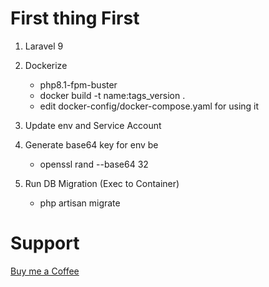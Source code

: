# First thing First

1. Laravel 9
2. Dockerize
   - php8.1-fpm-buster
   - docker build -t name:tags_version .
   - edit docker-config/docker-compose.yaml for using it
3. Update env and Service Account
4. Generate base64 key for env be
   - openssl rand --base64 32
  
5. Run DB Migration (Exec to Container)
   - php artisan migrate

# Support

[Buy me a Coffee ](https://trakteer.id/captainAldi/link)